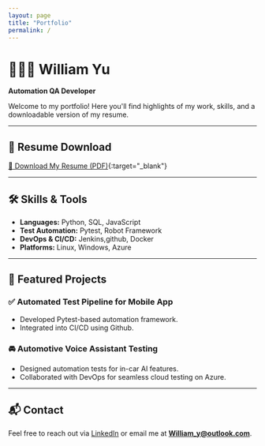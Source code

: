```yaml
---
layout: page
title: "Portfolio"
permalink: /
---
```


# 👨🏻‍💼 William Yu  
**Automation QA Developer**

Welcome to my portfolio! Here you'll find highlights of my work, skills, and a downloadable version of my resume.

---

## 🔗 Resume Download

[📄 Download My Resume (PDF)](./assets/William_Yu_Resume.pdf){:target="_blank"}

---

## 🛠️ Skills & Tools

- **Languages:** Python, SQL, JavaScript  
- **Test Automation:** Pytest, Robot Framework  
- **DevOps & CI/CD:** Jenkins,github, Docker  
- **Platforms:** Linux, Windows, Azure  

---

## 📁 Featured Projects

### ✅ Automated Test Pipeline for Mobile App
- Developed Pytest-based automation framework.
- Integrated into CI/CD using Github.

### 🚘 Automotive Voice Assistant Testing
- Designed automation tests for in-car AI features.
- Collaborated with DevOps for seamless cloud testing on Azure.

---

## 📬 Contact

Feel free to reach out via [LinkedIn](https://www.linkedin.com/in/william-qa) or email me at **William_y@outlook.com**.
